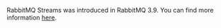 RabbitMQ Streams was introduced in RabbitMQ 3.9.
You can find more information [here](/docs/streams).

